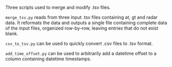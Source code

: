 Three scripts used to merge and modify .tsv files.

`merge_tsv.py` reads from three input .tsv files containing at, gt and radar data. It reformats the data and outputs a single file containing complete data of the input files, organized row-by-row, leaving entries that do not exist blank.

`csv_to_tsv.py` can be used to quickly convert .csv files to .tsv format.

`add_time_offset.py` can be used to arbitrarily add a datetime offset to a column containing datetime timestamps.
